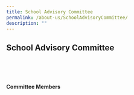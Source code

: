 ```yaml
---
title: School Advisory Committee
permalink: /about-us/SchoolAdvisoryCommittee/
description: ""
---
```

## School Advisory Committee
<br>
<br>
<br>

<b>Committee Members</b>
<br>
    <style type="text/css">
    .tg  {border-collapse:collapse;border-spacing:0;}
    .tg td{border-color:black;border-style:solid;border-width:1px;font-family:Arial, sans-serif;font-size:14px;
      overflow:hidden;padding:10px 5px;word-break:normal;}
    .tg th{border-color:black;border-style:solid;border-width:1px;font-family:Arial, sans-serif;font-size:14px;
      font-weight:normal;overflow:hidden;padding:10px 5px;word-break:normal;}
    .tg .tg-l2bf{background-color:#FFF;color:#222;font-weight:bold;text-align:left;vertical-align:top}
    .tg .tg-xyrl{background-color:#E6E6E6;color:#222;text-align:left;vertical-align:top}
    .tg .tg-0f6e{background-color:#FFF;border-color:inherit;color:#222;font-weight:bold;text-align:left;vertical-align:top}
    .tg .tg-tsok{background-color:#FFF;color:#222;text-align:left;vertical-align:top}
    </style>
    <table class="tg" style="undefined;table-layout: fixed; width: 306px">
    <colgroup>
    <col style="width: 155px">
    <col style="width: 151px">
    </colgroup>
    <thead>
      <tr>